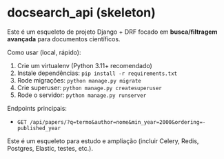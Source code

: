 # docsearch_api (skeleton)
Este é um esqueleto de projeto Django + DRF focado em **busca/filtragem avançada** para documentos científicos.

Como usar (local, rápido):
1. Crie um virtualenv (Python 3.11+ recomendado)
2. Instale dependências: `pip install -r requirements.txt`
3. Rode migrações: `python manage.py migrate`
4. Crie superuser: `python manage.py createsuperuser`
5. Rode o servidor: `python manage.py runserver`

Endpoints principais:
- `GET /api/papers/?q=termo&author=nome&min_year=2000&ordering=-published_year`

Este é um esqueleto para estudo e ampliação (incluir Celery, Redis, Postgres, Elastic, testes, etc.).
